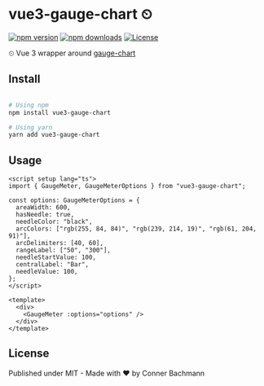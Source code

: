 # vue3-gauge-chart ⏲

[![npm version][npm-version-src]][npm-version-href]
[![npm downloads][npm-downloads-src]][npm-downloads-href]
[![License][license-src]][license-href]

⏲ Vue 3 wrapper around [gauge-chart](https://github.com/greetclock/gauge-chart) 

## Install

```sh

# Using npm
npm install vue3-gauge-chart

# Using yarn
yarn add vue3-gauge-chart
```

## Usage

```vue [example.vue]
<script setup lang="ts">
import { GaugeMeter, GaugeMeterOptions } from "vue3-gauge-chart";

const options: GaugeMeterOptions = {
  areaWidth: 600,
  hasNeedle: true,
  needleColor: "black",
  arcColors: ["rgb(255, 84, 84)", "rgb(239, 214, 19)", "rgb(61, 204, 91)"],
  arcDelimiters: [40, 60],
  rangeLabel: ["50", "300"],
  needleStartValue: 100,
  centralLabel: "Bar",
  needleValue: 100,
};
</script>

<template>
  <div>
    <GaugeMeter :options="options" />
  </div>
</template>
```

## License

Published under MIT - Made with ❤️ by Conner Bachmann

<!-- Badges -->

[npm-version-src]: https://img.shields.io/npm/v/vue3-gauge-chart/latest.svg
[npm-version-href]: https://npmjs.com/package/vue3-gauge-chart
[npm-downloads-src]: https://img.shields.io/npm/dt/vue3-gauge-chart.svg
[npm-downloads-href]: https://npmjs.com/package/vue3-gauge-chart
[license-src]: https://img.shields.io/npm/l/vue3-gauge-chart.svg
[license-href]: https://npmjs.com/package/vue3-gauge-chart